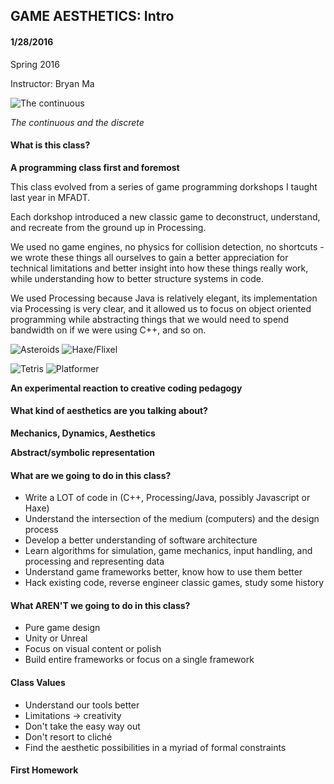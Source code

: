 ## GAME AESTHETICS: Intro
#### 1/28/2016

Spring 2016

Instructor: Bryan Ma


![The continuous](https://raw.githubusercontent.com/whoisbma/Game-Aesthetics-SP15/master/images/continuous_discrete.png "The continuous")



*The continuous and the discrete*

#### What is this class?

**A programming class first and foremost**

This class evolved from a series of game programming dorkshops I taught last year in MFADT.

Each dorkshop introduced a new classic game to deconstruct, understand, and recreate from the ground up in Processing. 

We used no game engines, no physics for collision detection, no shortcuts - we wrote these things all ourselves to gain a better appreciation for technical limitations and better insight into how these things really work, while understanding how to better structure systems in code.

We used Processing because Java is relatively elegant, its implementation via Processing is very clear, and it allowed us to focus on object oriented programming while abstracting things that we would need to spend bandwidth on if we were using C++, and so on. 

![Asteroids](https://raw.githubusercontent.com/whoisbma/Game-Aesthetics-SP15/master/images/asteroids.gif "Asteroids dorkshop") ![Haxe/Flixel](https://raw.githubusercontent.com/whoisbma/Game-Aesthetics-SP15/master/images/svenhead.jpg "Haxe/Flixel dorkshop")

![Tetris](https://raw.githubusercontent.com/whoisbma/Game-Aesthetics-SP15/master/images/tetris.gif "Tetris dorkshop") ![Platformer](https://raw.githubusercontent.com/whoisbma/Game-Aesthetics-SP15/master/images/platformer.gif "Platformer dorkshop") 




**An experimental reaction to creative coding pedagogy**

#### What kind of aesthetics are you talking about?

**Mechanics, Dynamics, Aesthetics**

**Abstract/symbolic representation**

#### What are we going to do in this class?

* Write a LOT of code in (C++, Processing/Java, possibly Javascript or Haxe)
* Understand the intersection of the medium (computers) and the design process
* Develop a better understanding of software architecture
* Learn algorithms for simulation, game mechanics, input handling, and processing and representing data
* Understand game frameworks better, know how to use them better
* Hack existing code, reverse engineer classic games, study some history

#### What AREN'T we going to do in this class?

* Pure game design
* Unity or Unreal
* Focus on visual content or polish
* Build entire frameworks or focus on a single framework

#### Class Values

* Understand our tools better
* Limitations -> creativity
* Don't take the easy way out
* Don't resort to cliché
* Find the aesthetic possibilities in a myriad of formal constraints

#### First Homework